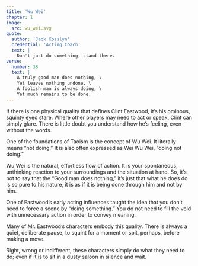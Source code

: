```yaml
---
title: 'Wu Wei'
chapter: 1
image:
  src: wu_wei.svg
quote:
  author: 'Jack Kosslyn'
  credential: 'Acting Coach'
  text: |
    Don't just do something, stand there.
verse:
  number: 38
  text: |
    A truly good man does nothing, \
    Yet leaves nothing undone. \
    A foolish man is always doing, \
    Yet much remains to be done.
---
```


If there is one physical quality that defines Clint Eastwood,
it’s his ominous, squinty eyed stare.
Where other players may need to act or speak, Clint can simply glare.
There is little doubt you understand how he’s feeling,
even without the words.

One of the foundations of Taoism is the concept of Wu Wei.
It literally means “not doing.”
It is also often expressed as Wei Wu Wei, “doing not doing.”

Wu Wei is the natural, effortless flow of action.
It is your spontaneous,
unthinking reaction to your surroundings and the situation at hand.
So, it’s not to say that the “Good man does nothing,”
it’s just that what he does do is so pure to his nature,
it is as if it is being done through him and not by him.


One of Eastwood’s early acting influences taught the idea that
you don’t need to force a scene by “doing something.”
You do not need to fill the void with unnecessary action
in order to convey meaning.

Many of Mr. Eastwood’s characters embody this quality.
There is always a quiet, deliberate pause, to squint for a moment or spit,
perhaps, before making a move.

Right, wrong or indifferent, these characters simply do what
they need to do; even if it is to sit in a dusty saloon in silence and wait.
